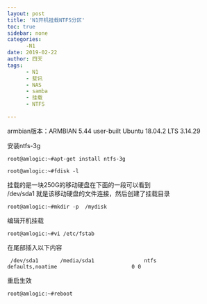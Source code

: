 ```yaml
---
layout: post
title: 'N1开机挂载NTFS分区'
toc: true
sidebar: none
categories:
      -N1
date: 2019-02-22
author: 四天
tags:
      - N1
      - 斐讯
      - NAS
      - samba
      - 挂载
      - NTFS

---
```

armbian版本：ARMBIAN 5.44 user-built Ubuntu 18.04.2 LTS 3.14.29  
  
安装ntfs-3g  
<pre><code class="language-css">root@amlogic:~#apt-get install ntfs-3g</code></pre>

<pre><code class="language-css">root@amlogic:~#fdisk -l</code></pre>

挂载的是一块250G的移动硬盘在下面的一段可以看到  
/dev/sda1 就是该移动硬盘的文件连接，然后创建了挂载目录  
<pre><code class="language-css">root@amlogic:~#mkdir -p  /mydisk</code></pre>

编辑开机挂载  
<pre><code class="language-css">root@amlogic:~#vi /etc/fstab</code></pre>

在尾部插入以下内容 
<pre><code class="language-css"> /dev/sda1       /media/sda1                ntfs            defaults,noatime                        0 0</code></pre>

重启生效  
<pre><code class="language-css">root@amlogic:~#reboot</code></pre>